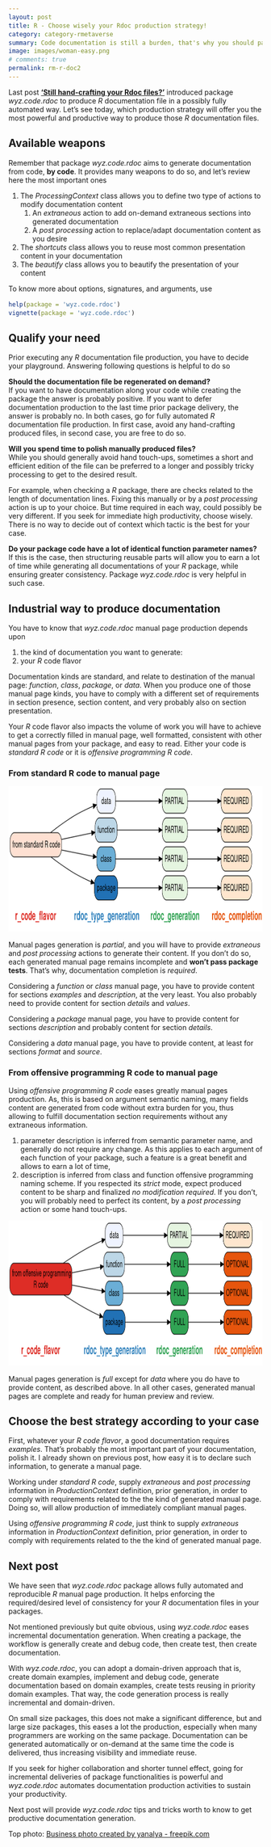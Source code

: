 ```yaml
---
layout: post
title: R - Choose wisely your Rdoc production strategy!
category: category-rmetaverse
summary: Code documentation is still a burden, that's why you should pay close attention to choosing your documentation strategy ?
image: images/woman-easy.png
# comments: true
permalink: rm-r-doc2
---
```


<link rel="stylesheet" href="/assets/css/my-styles.css">


Last post [**‘Still hand-crafting your Rdoc
files?’**](https://neonira.github.io/rm-r-rdoc1) introduced package
<cite class="itb">wyz.code.rdoc</cite> to produce
<cite class="itb">R</cite> documentation file in a possibly fully
automated way. Let’s see today, which production strategy will offer you
the most powerful and productive way to produce those
<cite class="itb">R</cite> documentation files.

Available weapons
-----------------

Remember that package <cite class="itb">wyz.code.rdoc</cite> aims to
generate documentation from code, **by code**. It provides many weapons
to do so, and let’s review here the most important ones

1.  The <cite class="it">ProcessingContext</cite> class allows you to
    define two type of actions to modify documentation content
    1.  An <cite class="itb">extraneous</cite> action to add on-demand
        extraneous sections into generated documentation
    2.  A <cite class="itb">post processing</cite> action to
        replace/adapt documentation content as you desire
2.  The <cite class="it">shortcuts</cite> class allows you to reuse most
    common presentation content in your documentation
3.  The <cite class="it">beautify</cite> class allows you to beautify
    the presentation of your content

To know more about options, signatures, and arguments, use

``` r
help(package = 'wyz.code.rdoc')
vignette(package = 'wyz.code.rdoc')
```

Qualify your need
-----------------

Prior executing any <cite class="itb">R</cite> documentation file
production, you have to decide your playground. Answering following
questions is helpful to do so

**Should the documentation file be regenerated on demand?**<br/> If you
want to have documentation along your code while creating the package
the answer is probably positive. If you want to defer documentation
production to the last time prior package delivery, the answer is
probably no. In both cases, go for fully automated
<cite class="itb">R</cite> documentation file production. In first case,
avoid any hand-crafting produced files, in second case, you are free to
do so.

**Will you spend time to polish manually produced files?**<br/> While
you should generally avoid hand touch-ups, sometimes a short and
efficient edition of the file can be preferred to a longer and possibly
tricky processing to get to the desired result.

For example, when checking a <cite class="itb">R</cite> package, there
are checks related to the length of documentation lines. Fixing this
manually or by a <cite class="itb">post processing</cite> action is up
to your choice. But time required in each way, could possibly be very
different. If you seek for immediate high productivity, choose wisely.
There is no way to decide out of context which tactic is the best for
your case.

**Do your package code have a lot of identical function parameter
names?**<br/> If this is the case, then structuring reusable parts will
allow you to earn a lot of time while generating all documentations of
your <cite class="itb">R</cite> package, while ensuring greater
consistency. Package <cite class="itb">wyz.code.rdoc</cite> is very
helpful in such case.

Industrial way to produce documentation
---------------------------------------

You have to know that <cite class="itb">wyz.code.rdoc</cite> manual page
production depends upon

1.  the kind of documentation you want to generate:
2.  your <cite class="itb">R</cite> code flavor

Documentation kinds are standard, and relate to destination of the
manual page: <cite class="op">function</cite>,
<cite class="op">class</cite>, <cite class="op">package</cite>, or
<cite class="op">data</cite>. When you produce one of those manual page
kinds, you have to comply with a different set of requirements in
section presence, section content, and very probably also on section
presentation.

Your <cite class="itb">R</cite> code flavor also impacts the volume of
work you will have to achieve to get a correctly filled in manual page,
well formatted, consistent with other manual pages from your package,
and easy to read. Either your code is <cite class="itb">standard R
code</cite> or it is <cite class="itb">offensive programming R
code</cite>.

### From standard R code to manual page

<img src="../images/vtree1.png" style="height:3in" />

Manual pages generation is <cite class="ea">partial</cite>, and you will
have to provide <cite class="itb">extraneous</cite> and
<cite class="itb">post processing</cite> actions to generate their
content. If you don’t do so, each generated manual page remains
incomplete and **won’t pass package tests**. That’s why, documentation
completion is <cite class="ea">required</cite>.

Considering a <cite class="op">function</cite> or
<cite class="op">class</cite> manual page, you have to provide content
for sections <cite class="bj">examples</cite> and
<cite class="bj">description</cite>, at the very least. You also
probably need to provide content for section
<cite class="bj">details</cite> and <cite class="bj">values</cite>.

Considering a <cite class="op">package</cite> manual page, you have to
provide content for sections <cite class="bj">description</cite> and
probably content for section <cite class="bj">details</cite>.

Considering a <cite class="op">data</cite> manual page, you have to
provide content, at least for sections <cite class="bj">format</cite>
and <cite class="bj">source</cite>.

### From offensive programming R code to manual page

Using <cite class="itb">offensive programming R code</cite> eases
greatly manual pages production. As, this is based on argument semantic
naming, many fields content are generated from code without extra burden
for you, thus allowing to fulfill documentation section requirements
without any extraneous information.

1.  parameter description is inferred from semantic parameter name, and
    generally do not require any change. As this applies to each
    argument of each function of your package, such a feature is a great
    benefit and allows to earn a lot of time,  
2.  description is inferred from class and function offensive
    programming naming scheme. If you respected its
    <cite class="op">strict</cite> mode, expect produced content to be
    sharp and finalized <cite class='comment'>no modification
    required</cite>. If you don’t, you will probably need to perfect its
    content, by a <cite class="op">post processing</cite> action or some
    hand touch-ups.

<img src="../images/vtree2.png" style="height:3in" />

Manual pages generation is <cite class="ea">full</cite> except for
<cite class="op">data</cite> where you do have to provide content, as
described above. In all other cases, generated manual pages are complete
and ready for human preview and review.

Choose the best strategy according to your case
-----------------------------------------------

First, whatever your <cite class="itb">R code flavor</cite>, a good
documentation requires <cite class="ea">examples</cite>. That’s probably
the most important part of your documentation, polish it. I already
shown on previous post, how easy it is to declare such information, to
generate a manual page.

Working under <cite class="itb">standard R code</cite>, supply
<cite class="op">extraneous</cite> and <cite class="op">post
processing</cite> information in
<cite class="it">ProductionContext</cite> definition, prior generation,
in order to comply with requirements related to the the kind of
generated manual page. Doing so, will allow production of immediately
compliant manual pages.

Using <cite class="itb">offensive programming R code</cite>, just think
to supply <cite class="op">extraneous</cite> information in
<cite class="it">ProductionContext</cite> definition, prior generation,
in order to comply with requirements related to the the kind of
generated manual page.

Next post
---------

We have seen that <cite class="itb">wyz.code.rdoc</cite> package allows
fully automated and reproducible <cite class="itb">R</cite> manual page
production. It helps enforcing the required/desired level of consistency
for your <cite class="itb">R</cite> documentation files in your
packages.

Not mentioned previously but quite obvious, using
<cite class="itb">wyz.code.rdoc</cite> eases incremental documentation
generation. When creating a package, the workflow is generally create
and debug code, then create test, then create documentation.

With <cite class="itb">wyz.code.rdoc</cite>, you can adopt a
domain-driven approach that is, create domain examples, implement and
debug code, generate documentation based on domain examples, create
tests reusing in priority domain examples. That way, the code generation
process is really incremental and domain-driven.

On small size packages, this does not make a significant difference, but
and large size packages, this eases a lot the production, especially
when many programmers are working on the same package. Documentation can
be generated automatically or on-demand at the same time the code is
delivered, thus increasing visibility and immediate reuse.

If you seek for higher collaboration and shorter tunnel effect, going
for incremental deliveries of package functionalities is powerful and
<cite class="itb">wyz.code.rdoc</cite> automates documentation
production activities to sustain your productivity.

Next post will provide <cite class="itb">wyz.code.rdoc</cite> tips and
tricks worth to know to get productive documentation generation.

Top photo: <a class='src' href="https://www.freepik.com/free-photos-vectors/business">Business
photo created by yanalya - freepik.com</a>
